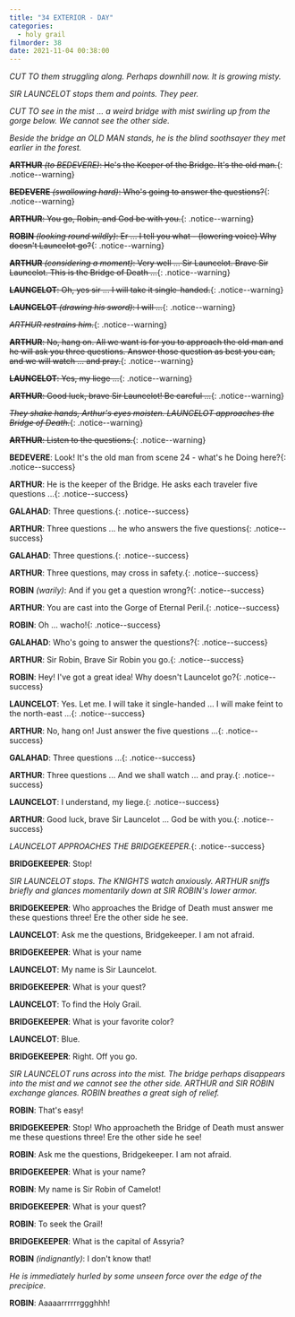 ```yaml
---
title: "34 EXTERIOR - DAY"
categories:
  - holy grail
filmorder: 38
date: 2021-11-04 00:38:00
---
```


_CUT TO them struggling along. Perhaps downhill now. It is growing misty._

_SIR LAUNCELOT stops them and points. They peer._

_CUT TO see in the mist ... a weird bridge with mist swirling up from the gorge below. We cannot see the other side._

_Beside the bridge an OLD MAN stands, he is the blind soothsayer they met earlier in the forest._

<span>~~**ARTHUR** _(to BEDEVERE)_: He's the Keeper of the Bridge. It's the old man.~~</span>{: .notice--warning}

<span>~~**BEDEVERE** _(swallowing hard)_: Who's going to answer the questions?~~</span>{: .notice--warning}

<span>~~**ARTHUR**: You go, Robin, and God be with you.~~</span>{: .notice--warning}

<span>~~**ROBIN** _(looking round wildly)_: Er ... I tell you what - (lowering voice) Why doesn't Launcelot go?~~</span>{: .notice--warning}

<span>~~**ARTHUR** _(considering a moment)_: Very well ... Sir Launcelot. Brave Sir Launcelot. This is the Bridge of Death ...~~</span>{: .notice--warning}

<span>~~**LAUNCELOT**: Oh, yes sir ... I will take it single-handed.~~</span>{: .notice--warning}

<span>~~**LAUNCELOT** _(drawing his sword)_: I will ...~~</span>{: .notice--warning}

<span>~~_ARTHUR restrains him._~~</span>{: .notice--warning}

<span>~~**ARTHUR**: No, hang on. All we want is for you to approach the old man and he will ask you three questions. Answer those question as best you can, and we will watch ... and pray.~~</span>{: .notice--warning}

<span>~~**LAUNCELOT**: Yes, my liege ...~~</span>{: .notice--warning}

<span>~~**ARTHUR**: Good luck, brave Sir Launcelot! Be careful ...~~</span>{: .notice--warning}

<span>~~_They shake hands, Arthur's eyes moisten. LAUNCELOT approaches the Bridge of Death._~~</span>{: .notice--warning}

<span>~~**ARTHUR**: Listen to the questions.~~</span>{: .notice--warning}

<span>**BEDEVERE**: Look! It's the old man from scene 24 - what's he Doing here?</span>{: .notice--success}

<span>**ARTHUR**: He is the keeper of the Bridge. He asks each traveler five questions ...</span>{: .notice--success}

<span>**GALAHAD**: Three questions.</span>{: .notice--success}

<span>**ARTHUR**: Three questions ... he who answers the five questions</span>{: .notice--success}

<span>**GALAHAD**: Three questions.</span>{: .notice--success}

<span>**ARTHUR**: Three questions, may cross in safety.</span>{: .notice--success}

<span>**ROBIN** _(warily)_: And if you get a question wrong?</span>{: .notice--success}

<span>**ARTHUR**: You are cast into the Gorge of Eternal Peril.</span>{: .notice--success}

<span>**ROBIN**: Oh ... wacho!</span>{: .notice--success}

<span>**GALAHAD**: Who's going to answer the questions?</span>{: .notice--success}

<span>**ARTHUR**: Sir Robin, Brave Sir Robin you go.</span>{: .notice--success}

<span>**ROBIN**: Hey! I've got a great idea! Why doesn't Launcelot go?</span>{: .notice--success}

<span>**LAUNCELOT**: Yes. Let me. I will take it single-handed ... I will make feint to the north-east ...</span>{: .notice--success}

<span>**ARTHUR**: No, hang on! Just answer the five questions ...</span>{: .notice--success}

<span>**GALAHAD**: Three questions ...</span>{: .notice--success}

<span>**ARTHUR**: Three questions ... And we shall watch ... and pray.</span>{: .notice--success}

<span>**LAUNCELOT**: I understand, my liege.</span>{: .notice--success}

<span>**ARTHUR**: Good luck, brave Sir Launcelot ... God be with you.</span>{: .notice--success}

<span>_LAUNCELOT APPROACHES THE BRIDGEKEEPER._</span>{: .notice--success}

**BRIDGEKEEPER**: Stop!

_SIR LAUNCELOT stops. The KNIGHTS watch anxiously. ARTHUR sniffs briefly and glances momentarily down at SIR ROBIN's lower armor._

**BRIDGEKEEPER**: Who approaches the Bridge of Death must answer me these questions three! Ere the other side he see.

**LAUNCELOT**: Ask me the questions, Bridgekeeper. I am not afraid.

**BRIDGEKEEPER**: What is your name

**LAUNCELOT**: My name is Sir Launcelot.

**BRIDGEKEEPER**: What is your quest?

**LAUNCELOT**: To find the Holy Grail.

**BRIDGEKEEPER**: What is your favorite color?

**LAUNCELOT**: Blue.

**BRIDGEKEEPER**: Right. Off you go.

_SIR LAUNCELOT runs across into the mist. The bridge perhaps disappears into the mist and we cannot see the other side. ARTHUR and SIR ROBIN exchange glances. ROBIN breathes a great sigh of relief._

**ROBIN**: That's easy!

**BRIDGEKEEPER**: Stop! Who approacheth the Bridge of Death must answer me these questions three! Ere the other side he see!

**ROBIN**: Ask me the questions, Bridgekeeper. I am not afraid.

**BRIDGEKEEPER**: What is your name?

**ROBIN**: My name is Sir Robin of Camelot!

**BRIDGEKEEPER**: What is your quest?

**ROBIN**: To seek the Grail!

**BRIDGEKEEPER**: What is the capital of Assyria?

**ROBIN** _(indignantly)_: I don't know that!

_He is immediately hurled by some unseen force over the edge of the precipice._

**ROBIN**: Aaaaarrrrrrggghhh! 
